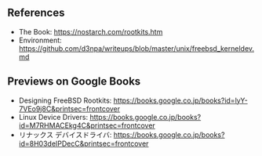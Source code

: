 ## References
- The Book: https://nostarch.com/rootkits.htm
- Environment: https://github.com/d3npa/writeups/blob/master/unix/freebsd_kerneldev.md

## Previews on Google Books
- Designing FreeBSD Rootkits: https://books.google.co.jp/books?id=lyY-7VEo9j8C&printsec=frontcover
- Linux Device Drivers: https://books.google.co.jp/books?id=M7RHMACEkg4C&printsec=frontcover
- リナックス デバイスドライバ: https://books.google.co.jp/books?id=8H03deIPDecC&printsec=frontcover
